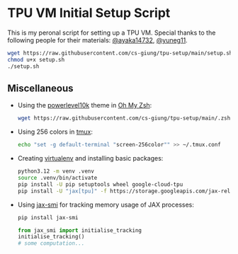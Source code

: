 # TPU VM Initial Setup Script

This is my peronal script for setting up a TPU VM.
Special thanks to the following people for their materials: [@ayaka14732](https://github.com/ayaka14732), [@yuneg11](https://github.com/yuneg11).

```bash
wget https://raw.githubusercontent.com/cs-giung/tpu-setup/main/setup.sh
chmod u+x setup.sh
./setup.sh
```

## Miscellaneous

* Using the [powerlevel10k](https://github.com/romkatv/powerlevel10k) theme in [Oh My Zsh](https://github.com/ohmyzsh/ohmyzsh):
  ```bash
  wget https://raw.githubusercontent.com/cs-giung/tpu-setup/main/.zshrc -O ~/.zshrc
  ```

* Using 256 colors in [tmux](https://github.com/tmux/tmux):
  ```bash
  echo "set -g default-terminal "screen-256color"" >> ~/.tmux.conf
  ```

* Creating [virtualenv](https://virtualenv.pypa.io/en/latest/) and installing basic packages:
  ```bash
  python3.12 -m venv .venv
  source .venv/bin/activate
  pip install -U pip setuptools wheel google-cloud-tpu
  pip install -U "jax[tpu]" -f https://storage.googleapis.com/jax-releases/libtpu_releases.html
  ```

* Using [jax-smi](https://github.com/ayaka14732/jax-smi) for tracking memory usage of JAX processes:
  ```bash
  pip install jax-smi
  ```
  
  ```python
  from jax_smi import initialise_tracking
  initialise_tracking()
  # some computation...
  ```
